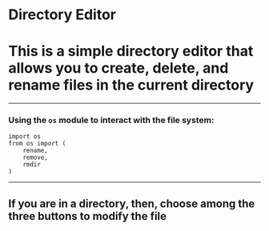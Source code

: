 # **Directory Editor**
# This is a simple directory editor that allows you to create, delete, and rename files in the current directory

---
### Using the `os` module to interact with the file system:
```
import os
from os import (
    rename,
    remove,
    rmdir
)

```
---

## If you are in a directory, then, choose among the three buttons to modify the file